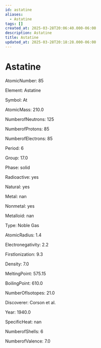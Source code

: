 ```yaml
---
id: astatine
aliases:
  - Astatine
tags: []
created_at: 2025-03-28T20:06:40.000-06:00
description: Astatine
title: Astatine
updated_at: 2025-03-28T20:18:28.000-06:00
---
```




# Astatine

AtomicNumber: 85

Element: Astatine

Symbol: At

AtomicMass: 210.0

NumberofNeutrons: 125

NumberofProtons: 85

NumberofElectrons: 85

Period: 6

Group: 17.0

Phase: solid

Radioactive: yes

Natural: yes

Metal: nan

Nonmetal: yes

Metalloid: nan

Type: Noble Gas

AtomicRadius: 1.4

Electronegativity: 2.2

FirstIonization: 9.3

Density: 7.0

MeltingPoint: 575.15

BoilingPoint: 610.0

NumberOfIsotopes: 21.0

Discoverer: Corson et al.

Year: 1940.0

SpecificHeat: nan

NumberofShells: 6

NumberofValence: 7.0

